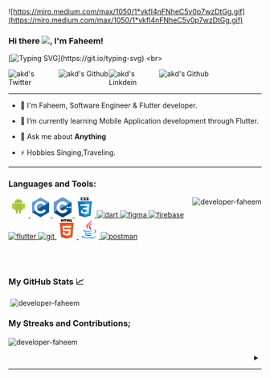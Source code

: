 ![https://miro.medium.com/max/1050/1*vkfI4nFNheC5v0p7wzDtGg.gif](https://miro.medium.com/max/1050/1*vkfI4nFNheC5v0p7wzDtGg.gif)


### Hi there <img src="https://raw.githubusercontent.com/MartinHeinz/MartinHeinz/master/wave.gif" width="30px">, I'm Faheem!

[![Typing SVG](https://readme-typing-svg.herokuapp.com?font=Fira+Code&pause=1000&multiline=true&width=535&height=70&lines=A+passionate+Flutter+Developer+from+Pakistan.++;Always+willing+to+learn+and+improve.)](https://git.io/typing-svg)
<br>

<a href="https://www.instagram.com/faheem_abbas_afridi/">
<img align="left" alt="akd's Twitter" width="100px" src="https://img.shields.io/badge/Instagram-E4405F?style=for-the-badge&logo=instagram&logoColor=white" />
</a>
<a href="https://github.com/Developer-Faheem">
<img align="left" alt="akd's Github" width="100px" src="https://img.shields.io/badge/Github-181717?style=for-the-badge&logo=Github&logoColor=white" />
</a>
<a href="https://www.linkedin.com/in/faheem-abbas-756b5b247">
<img align="left" alt="akd's Linkdein" width="100px" src="https://img.shields.io/badge/Linkedin-0A66C2?style=for-the-badge&logo=Linkedin&logoColor=white" />
</a>
<a href="mailto:dev.faheemabbas@gmail.com">
<img align="left" alt="akd's Github" width="100px" src="https://img.shields.io/badge/Gmail-D14836?style=for-the-badge&logo=gmail&logoColor=white" />
</a>
<br><br>

---

- 🔷 I'm Faheem, Software Engineer & Flutter developer.

- 🌱 I’m currently learning Mobile Application development through Flutter.

- 💬 Ask me about **Anything**

- ⚡ Hobbies Singing,Traveling.

---

<h3 align="left">Languages and Tools:</h3>

<p><img align="right" src="https://github-readme-stats.vercel.app/api/top-langs?username=developer-faheem&show_icons=true&locale=en&layout=compact" alt="developer-faheem" /></p>
  
<p align="left "> <a href="https://developer.android.com" target="_blank" rel="noreferrer"> <img src="https://raw.githubusercontent.com/devicons/devicon/master/icons/android/android-original-wordmark.svg" alt="android" width="40" height="40"/> </a> <a href="https://www.cprogramming.com/" target="_blank" rel="noreferrer"> <img src="https://raw.githubusercontent.com/devicons/devicon/master/icons/c/c-original.svg" alt="c" width="40" height="40"/> </a> <a href="https://www.w3schools.com/cpp/" target="_blank" rel="noreferrer"> <img src="https://raw.githubusercontent.com/devicons/devicon/master/icons/cplusplus/cplusplus-original.svg" alt="cplusplus" width="40" height="40"/> </a> <a href="https://www.w3schools.com/css/" target="_blank" rel="noreferrer"> <img src="https://raw.githubusercontent.com/devicons/devicon/master/icons/css3/css3-original-wordmark.svg" alt="css3" width="40" height="40"/> </a> <a href="https://dart.dev" target="_blank" rel="noreferrer"> <img src="https://www.vectorlogo.zone/logos/dartlang/dartlang-icon.svg" alt="dart" width="40" height="40"/> </a> <a href="https://www.figma.com/" target="_blank" rel="noreferrer"> <img src="https://www.vectorlogo.zone/logos/figma/figma-icon.svg" alt="figma" width="40" height="40"/> </a> <a href="https://firebase.google.com/" target="_blank" rel="noreferrer"> <img src="https://www.vectorlogo.zone/logos/firebase/firebase-icon.svg" alt="firebase" width="40" height="40"/> </a> <a href="https://flutter.dev" target="_blank" rel="noreferrer"> <img src="https://www.vectorlogo.zone/logos/flutterio/flutterio-icon.svg" alt="flutter" width="40" height="40"/> </a> <a href="https://git-scm.com/" target="_blank" rel="noreferrer"> <img src="https://www.vectorlogo.zone/logos/git-scm/git-scm-icon.svg" alt="git" width="40" height="40"/> </a> <a href="https://www.w3.org/html/" target="_blank" rel="noreferrer"> <img src="https://raw.githubusercontent.com/devicons/devicon/master/icons/html5/html5-original-wordmark.svg" alt="html5" width="40" height="40"/> </a> <a href="https://www.java.com" target="_blank" rel="noreferrer"> <img src="https://raw.githubusercontent.com/devicons/devicon/master/icons/java/java-original.svg" alt="java" width="40" height="40"/> </a> <a href="https://postman.com" target="_blank" rel="noreferrer"> <img src="https://www.vectorlogo.zone/logos/getpostman/getpostman-icon.svg" alt="postman" width="40" height="40"/> </a> </p>


<br/><br/>




### My GitHub Stats &#x1f4c8;
<p>&nbsp;<img align="center" src="https://github-readme-stats.vercel.app/api?username=developer-faheem&show_icons=true&locale=en" alt="developer-faheem" /></p>




### My Streaks and Contributions;
<p><img align="center" src="https://github-readme-streak-stats.herokuapp.com/?user=developer-faheem&" alt="developer-faheem" /></p>

<details align= "right">
<summary></summary>
 <img src="https://komarev.com/ghpvc/?username=developer-faheem&label=Profile%20views&color=0e75b6&style=flat" alt="developer-faheem" /> 
</a>&ensp;
</details>


---












